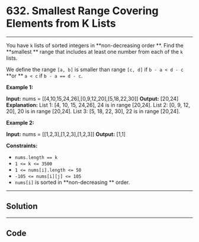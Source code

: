 # 632. Smallest Range Covering Elements from K Lists

---

You have `k` lists of sorted integers in **non-decreasing  order **. Find the **smallest ** range that includes at least one number from each of the `k` lists.

We define the range `[a, b]` is smaller than range `[c, d]` if `b - a < d - c` **or ** `a < c` if `b - a == d - c`.

 

**Example 1:**


**Input:** nums = [[4,10,15,24,26],[0,9,12,20],[5,18,22,30]]
**Output:** [20,24]
**Explanation:**
List 1: [4, 10, 15, 24,26], 24 is in range [20,24].
List 2: [0, 9, 12, 20], 20 is in range [20,24].
List 3: [5, 18, 22, 30], 22 is in range [20,24].


**Example 2:**


**Input:** nums = [[1,2,3],[1,2,3],[1,2,3]]
**Output:** [1,1]


 

**Constraints:**

  * `nums.length == k`
  * `1 <= k <= 3500`
  * `1 <= nums[i].length <= 50`
  * `-105 <= nums[i][j] <= 105`
  * `nums[i]` is sorted in **non-decreasing ** order.

---

## Solution



---

## Code
```python


```